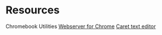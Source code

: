 # Resources

Chromebook Utilities
[Webserver for Chrome](https://chrome.google.com/webstore/detail/web-server-for-chrome/ofhbbkphhbklhfoeikjpcbhemlocgigb?hl=en)
[Caret text editor](http://thomaswilburn.net/caret/)
